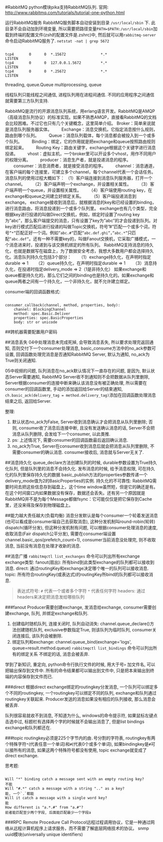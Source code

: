#RabbitMQ
python模块pika支持RabbitMQ队列. 官网:
http://www.rabbitmq.com/tutorials/tutorial-one-python.html

运行RabbitMQ服务
RabbitMQ服务脚本自动安装到目录 `/usr/local/sbin` 下. 此目录不会自动加到环境变量, 所以需要把路径变量`PATH=$PATH:/usr/local/sbin`加载到终端的配置文件(zsh的配置文件是.zshrc)中, 然后就可以用`rabbitmq-server`命令启动RabbitMQ服务了.
`netstat -nat | grep 5672`

```

tcp4       0      0  *.15672                *.*                    LISTEN
tcp4       0      0  127.0.0.1.5672         *.*                    LISTEN
tcp4       0      0  *.25672                *.*                    LISTEN
```

threading, queue.Queue
multiprocessing, queue

线程队列只能线程之间通信, 进程队列用在进程间通信.
不同的应用程序之间通信就需要第三方队列支持.

RabbitMQ是流行的开源消息队列系统，用erlang语言开发。RabbitMQ是AMQP（高级消息队列协议）的标准实现。如果不熟悉AMQP，直接看RabbitMQ的文档会比较困难。不过它也只有几个关键概念，这里简单介绍。
    Broker：简单来说就是消息队列服务器实体。
　　Exchange：消息交换机，它指定消息按什么规则，路由到哪个队列。
　　Queue：消息队列载体，每个消息都会被投入到一个或多个队列。
　　Binding：绑定，它的作用就是把exchange和queue按照路由规则绑定起来。
　　Routing Key：路由关键字，exchange根据这个关键字进行消息投递。
　　vhost：虚拟主机，一个broker里可以开设多个vhost，用作不同用户的权限分离。
　　producer：消息生产者，就是投递消息的程序。
　　consumer：消息消费者，就是接受消息的程序。
　　channel：消息通道，在客户端的每个连接里，可建立多个channel，每个channel代表一个会话任务。
消息队列的使用过程大概如下：
（1）客户端连接到消息队列服务器，打开一个channel。
　　（2）客户端声明一个exchange，并设置相关属性。
　　（3）客户端声明一个queue，并设置相关属性。
　　（4）客户端使用routing key，在exchange和queue之间建立好绑定关系。
　　（5）客户端投递消息到exchange。
exchange接收到消息后，就根据消息的key和已经设置的binding，进行消息路由，将消息投递到一个或多个队列里。
exchange也有几个类型，完全根据key进行投递的叫做Direct交换机，例如，绑定时设置了routing key为”abc”，那么客户端提交的消息，只有设置了key为”abc”的才会投递到队列。对key进行模式匹配后进行投递的叫做Topic交换机，符号”#”匹配一个或多个词，符号`”*”`匹配正好一个词。例如`”abc.#”`匹配`”abc.def.ghi”`，`”abc.*”`只匹配`”abc.def”`。还有一种不需要key的，叫做Fanout交换机，它采取广播模式，一个消息进来时，投递到与该交换机绑定的所有队列。
RabbitMQ支持消息的持久化，也就是数据写在磁盘上，为了数据安全考虑，我想大多数用户都会选择持久化。消息队列持久化包括3个部分：
　　（1）exchange持久化，在声明时指定durable => 1
　　（2）queue持久化，在声明时指定durable => 1
　　（3）消息持久化，在投递时指定delivery_mode => 2（1是非持久化）
如果exchange和queue都是持久化的，那么它们之间的binding也是持久化的。如果exchange和queue两者之间有一个持久化，一个非持久化，就不允许建立绑定。

consumer端的回调函数格式:
```

consumer_callback(channel, method, properties, body):
    channel: BlockingChannel
    method: spec.Basic.Deliver
    properties: spec.BasicProperties
    body: str or unicode
```
##跨机器需要配置用户密码




##消息丢失
04中处理消息未完成死掉, 会导致消息丢失, 所以要求处理完返回通知, 否则交付下一个consumer处理消息, basic_consume方法中的no_ack参数可设置, 回调函数处理完消息是否通知RabbitMQ Server, 默认为通知, no_ack为True则关闭通知.

05中视频的问题, 队列消息在no_ack默认情况下一直存在的问题, 是因为, 默认状态Server需要通知, RabbitMQ Server收不到通知则不会把数据从队列里删除, Server根据consumer的连接中断来确认该消息没有被正确处理, 所以需要在consumer的回调函数里, 手动的添加返回给Server的结束通知, `ch.basic_ack(delivery_tag = method.delivery_tag)`添加在回调函数处理消息结束之后, 返回给Server.

整理:
1. 默认状态no_ack为False, Server收到消息确认才会把消息从队列里删除; 否则, consumer收了消息后连接中断, 且没有发送确认消息的话, Server不会把消息从队列删除, 会发给下一个consumer, 以此类推.
1. ps: 上述情况下, 需要consumer的回调函数最后返回确认消息.
2. no_ack为True, Server在consumer收到消息后就会把消息从队列里删除, 不需要consumer的确认消息. consumer接收后, 消息就与Server无关了.

##消息持久化
queue_declare方法创建队列的时候, durable参数设置为True持久化队列, 但是队列里的消息不会持久化.
发布消息的时候, 给予消息权限, 可在持久化的队列里保存持久化的数据
basic_publish方法的properties参数传递一个delivery_mode值为2的BasicProperties的实例.
持久化的不可靠性:
RabbitMQ需要时间去把这些信息存到磁盘上，这个time window虽然短，但是它的确还是有。在这个时间窗口内如果数据没有保存，数据还会丢失。还有另一个原因就是RabbitMQ并不是为每个Message都做fsync：它可能仅仅是把它保存到Cache里，还没来得及保存到物理磁盘上。

##能力越大责任越大(负载均衡)
消息分发默认是每个consumer一个轮着发送消息(也可以看成是consumer端自己去获取消息),
这种分发机制叫round-robin(轮转) dispatch(循环分发), 但这种分发机制有问题, 可以根据consumer处理消息的速度, 收取消息(Fair dispatch公平分发), 需要在consumer端设置channel.basic_qos(prefetch_count=1), consumer当前消息没处理完, 则不收取消息, 当前没有消息在处理才收新的消息.

##消息广播
`rabbitmqctl list_exchanges` 命令可以列出所有exchange
exchange类型:
fanout(扇出): 所有bind到此类型exchange的队列都可以接收到消息.
direct: 通过routingKey和exchange决定哪个唯一的队列可以接收消息.
topic: 所有符合routingKey(或表达式)的routingKey所bind的队列都可以接收消息.
> 表达式符号:
> `#` 代表一个或者多个字符
> `*` 代表任何字符
headers: 通过headers来决定把消息发给哪些队列

###fanout
Producer需要创建exchange, 发消息给exchange, consumer需要创建exchange, 队列, 并绑定exchange和队列.
1. 创建临时随机队列, 连接关闭时, 队列自动消失:
channel.queue_declare()方法创建随机队列, exclusive参数指定True, 则该队列为临时队列, consumer关闭连接后, 该队列会被删除.
2. 绑定队列和exchange:
channel.queue_bind(exchange='logs',  
                   queue=result.method.queue)
`rabbitmqctl list_bindings` 命令可以列出所有的绑定关系
不绑定的话, 消息会被丢弃.

学到了新知识, 重定向, python命令行执行文件的时候, 用大于号`>` 加文件名, 可以把输出保存到文件中. 所有的命令结果都可以输出到文件中, 只是把本来输出到终端的内容保存到文件而已.

###direct
根据direct exchange绑定的routingkey分发消息, 一个队列可以绑定多个不同的routingkey, 一个routingkey可以绑定不同的队列, exchange和队列通过routingkey关联起来. Producer发送的消息如果没有相应的队列接收, 那么消息会被丢弃.

队列很容易就收不到消息, 不知道为什么, windows的命令提示符, 如果鼠标左键点击选中过, 标题栏有选择两个字的时候就不会输出消息了, 但是list bindings exchange和队列都还在.

###topic
routingkey必须是225个字节内的由`.`号分割的字符表, routingkey有两个特殊字符`*`(代表任意一个单词)和`#`(代表0个或多个单词), 如果bindingkey是`#`可以接所有的消息, 如果这两个特殊符号都没有使用, topic exchange就变成了direct exchange.

思考题:
```

Will "*" binding catch a message sent with an empty routing key?
不能
Will "#.*" catch a message with a string ".." as a key?
能, 一个`.`都能
Will it catch a message with a single word key?
能
How different is "a.*.#" from "a.#"?
前者能匹配至少两个字段, 后面能匹配最少一个字段a
```

###RPC
Remote Procedure Call Protocol远程过程调用协议，它是一种通过网络从远程计算机程序上请求服务，而不需要了解底层网络技术的协议。
snmp
uuid模块(universally unique identifiers)
